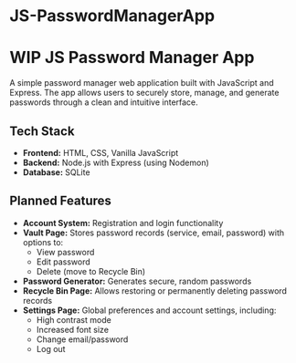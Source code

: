 # JS-PasswordManagerApp
<h1>WIP JS Password Manager App</h1>

<p>
  A simple password manager web application built with JavaScript and Express.
  The app allows users to securely store, manage, and generate passwords through
  a clean and intuitive interface.
</p>

<h2>Tech Stack</h2>

<ul>
  <li><strong>Frontend:</strong> HTML, CSS, Vanilla JavaScript</li>
  <li><strong>Backend:</strong> Node.js with Express (using Nodemon)</li>
  <li><strong>Database:</strong> SQLite</li>
</ul>

<h2>Planned Features</h2>

<ul>
  <li><strong>Account System:</strong> Registration and login functionality</li>
  <li>
    <strong>Vault Page:</strong> Stores password records (service, email, password) with options to:
    <ul>
      <li>View password</li>
      <li>Edit password</li>
      <li>Delete (move to Recycle Bin)</li>
    </ul>
  </li>
  <li><strong>Password Generator:</strong> Generates secure, random passwords</li>
  <li>
    <strong>Recycle Bin Page:</strong> Allows restoring or permanently deleting password records
  </li>
  <li>
    <strong>Settings Page:</strong> Global preferences and account settings, including:
    <ul>
      <li>High contrast mode</li>
      <li>Increased font size</li>
      <li>Change email/password</li>
      <li>Log out</li>
    </ul>
  </li>
</ul>

